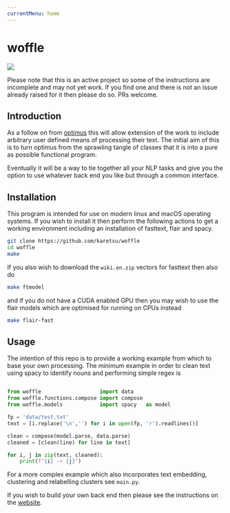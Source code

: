 ```yaml
---
currentMenu: home
---
```


# woffle

![](https://travis-ci.com/karetsu/woffle.svg?branch=develop)

Please note that this is an active project so some of the instructions are
incomplete and may not yet work. If you find one and there is not an issue
already raised for it then please do so. PRs welcome.

## Introduction

As a follow on from [optimus](https://github.com/datasciencecampus/optimus) this will allow extension of the work to include
arbitrary user defined means of processing their text. The initial aim of this
is to turn optimus from the sprawling tangle of classes that it is into a pure
as possible functional program.

Eventually it will be a way to tie together all your NLP tasks and give you the
option to use whatever back end you like but through a common interface.


## Installation

This program is intended for use on modern linux and macOS operating systems. If
you wish to install it then perform the following actions to get a working
environment including an installation of fasttext, flair and spacy.

``` sh
git clone https://github.com/karetsu/woffle
cd woffle
make
```

If you also wish to download the `wiki.en.zip` vectors for fasttext then also do

``` sh
make ftmodel
```

and if you do not have a CUDA enabled GPU then you may wish to use the flair
models which are optimised for running on CPUs instead

``` sh
make flair-fast
```



## Usage

The intention of this repo is to provide a working example from which to base
your own processing. The minimum example in order to clean text using spacy to
identify nouns and performing simple regex is

``` python

from woffle                   import data
from woffle.functions.compose import compose
from woffle.models            import spacy   as model

fp = 'data/test.txt'
text = [i.replace('\n','') for i in open(fp, 'r').readlines()]

clean = compose(model.parse, data.parse)
cleaned = [clean(line) for line in text]

for i, j in zip(text, cleaned):
    print(f"{i} -> {j}")
```

For a more complex example which also incorporates text embedding, clustering
and relabelling clusters see `main.py`.

If you wish to build your own back end then please see the instructions on the [website](https://karetsu.github.io/woffle).

